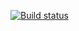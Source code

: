 [![Build status](https://ci.appveyor.com/api/projects/status/ij1xm9ksmqb8c0gi?svg=true)](https://ci.appveyor.com/project/GostevaA/api-1m136)
